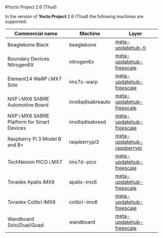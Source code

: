 #Yocto Project 2.6 (Thud)

In the version of **Yocto Project** 2.6 (Thud) the following machines are supported:

Commercial name                            |Machine          |Layer                                                                                           |
-------------------------------------------|-----------------|------------------------------------------------------------------------------------------------|
Beaglebone Black                           |beaglebone       |[meta-updatehub-ti](https://github.com/UpdateHub/meta-updatehub-ti/tree/thud)                   |
Boundary Devices Nitrogen6X                |nitrogen6x       |[meta-updatehub-freescale](https://github.com/UpdateHub/meta-updatehub-freescale/tree/thud)     |
Element14 WaRP i.MX7 Solo                  |imx7s-warp       |[meta-updatehub-freescale](https://github.com/UpdateHub/meta-updatehub-freescale/tree/thud)     |
NXP i.MX6 SABRE Automotive Board           |imx6qdlsabreauto |[meta-updatehub-freescale](https://github.com/UpdateHub/meta-updatehub-freescale/tree/thud)     |
NXP i.MX6 SABRE Platform for Smart Devices |imx6qdlsabresd   |[meta-updatehub-freescale](https://github.com/UpdateHub/meta-updatehub-freescale/tree/thud)     |
Raspberry Pi 3 Model B and B+              |raspberrypi3     |[meta-updatehub-raspberrypi](https://github.com/UpdateHub/meta-updatehub-raspberrypi/tree/thud) |
TechNexion PICO i.MX7                      |imx7d-pico       |[meta-updatehub-freescale](https://github.com/UpdateHub/meta-updatehub-freescale/tree/thud)     |
Toradex Apalis iMX6                        |apalis-imx6      |[meta-updatehub-freescale](https://github.com/UpdateHub/meta-updatehub-freescale/tree/thud)     |
Toradex Colibri iMX6                       |colibri-imx6     |[meta-updatehub-freescale](https://github.com/UpdateHub/meta-updatehub-freescale/tree/thud)     |
Wandboard Solo/Dual/Quad                   |wandboard        |[meta-updatehub-freescale](https://github.com/UpdateHub/meta-updatehub-freescale/tree/thud)     |
